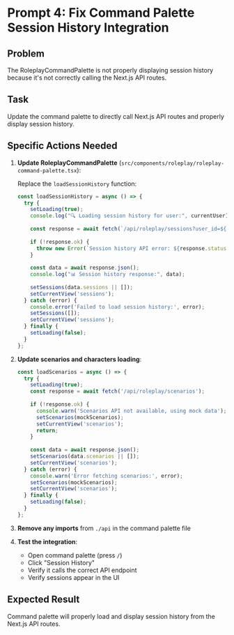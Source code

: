 # Prompt 4: Fix Command Palette Session History Integration

## Problem
The RoleplayCommandPalette is not properly displaying session history because it's not correctly calling the Next.js API routes.

## Task
Update the command palette to directly call Next.js API routes and properly display session history.

## Specific Actions Needed

1. **Update RoleplayCommandPalette** (`src/components/roleplay/roleplay-command-palette.tsx`):

   Replace the `loadSessionHistory` function:
   ```typescript
   const loadSessionHistory = async () => {
     try {
       setLoading(true);
       console.log("🔍 Loading session history for user:", currentUser);
       
       const response = await fetch(`/api/roleplay/sessions?user_id=${currentUser}`);
       
       if (!response.ok) {
         throw new Error(`Session history API error: ${response.status}`);
       }
       
       const data = await response.json();
       console.log("📊 Session history response:", data);
       
       setSessions(data.sessions || []);
       setCurrentView('sessions');
     } catch (error) {
       console.error('Failed to load session history:', error);
       setSessions([]);
       setCurrentView('sessions');
     } finally {
       setLoading(false);
     }
   };
   ```

2. **Update scenarios and characters loading**:
   ```typescript
   const loadScenarios = async () => {
     try {
       setLoading(true);
       const response = await fetch('/api/roleplay/scenarios');
       
       if (!response.ok) {
         console.warn('Scenarios API not available, using mock data');
         setScenarios(mockScenarios);
         setCurrentView('scenarios');
         return;
       }
       
       const data = await response.json();
       setScenarios(data.scenarios || []);
       setCurrentView('scenarios');
     } catch (error) {
       console.warn('Error fetching scenarios:', error);
       setScenarios(mockScenarios);
       setCurrentView('scenarios');
     } finally {
       setLoading(false);
     }
   };
   ```

3. **Remove any imports** from `./api` in the command palette file

4. **Test the integration**:
   - Open command palette (press `/`)
   - Click "Session History"
   - Verify it calls the correct API endpoint
   - Verify sessions appear in the UI

## Expected Result
Command palette will properly load and display session history from the Next.js API routes.